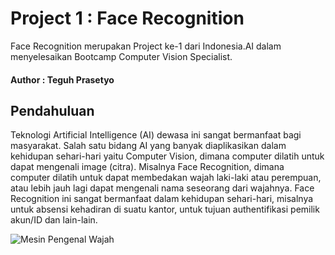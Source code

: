 # Project 1 : Face Recognition
Face Recognition merupakan Project ke-1 dari Indonesia.AI dalam menyelesaikan Bootcamp Computer Vision Specialist.

#### Author : Teguh Prasetyo

## Pendahuluan
Teknologi Artificial Intelligence (AI) dewasa ini sangat bermanfaat bagi masyarakat. Salah satu bidang AI yang banyak diaplikasikan dalam kehidupan sehari-hari yaitu Computer Vision, dimana computer dilatih untuk dapat mengenali image (citra). Misalnya Face Recognition, dimana computer dilatih untuk dapat membedakan wajah laki-laki atau perempuan, atau lebih jauh lagi dapat mengenali nama seseorang dari wajahnya. Face Recognition ini sangat bermanfaat dalam kehidupan sehari-hari, misalnya untuk absensi kehadiran di suatu kantor, untuk tujuan authentifikasi pemilik akun/ID dan lain-lain.

![Mesin Pengenal Wajah](asset/mesin-pengenalan-wajah.jpg)






